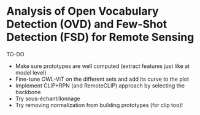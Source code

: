 # Analysis of Open Vocabulary Detection (OVD) and Few-Shot Detection (FSD) for Remote Sensing

TO-DO

* Make sure prototypes are well computed (extract features just like at model level)
* Fine-tune OWL-ViT on the different sets and add its curve to the plot
* Implement CLIP+RPN (and RemoteCLIP) approach by selecting the backbone
* Try sous-échantillonnage
* Try removing normalization from building prototypes (for clip too)!
